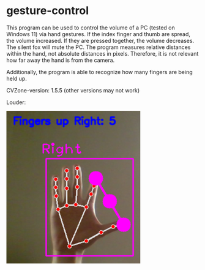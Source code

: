 # gesture-control

This program can be used to control the volume of a PC (tested on Windows 11) via hand gestures. If the index finger and thumb are spread, the volume increased. 
If they are pressed together, the volume decreases. The silent fox will mute the PC. The program measures relative distances within the hand, not absolute distances
in pixels. Therefore, it is not relevant how far away the hand is from the camera.

Additionally, the program is able to recognize how many fingers are being held up.

CVZone-version: 1.5.5 (other versions may not work)

Louder:

![Alt Text](https://raw.githubusercontent.com/benediktaugenstein/gesture-control/main/images/louder.png)

